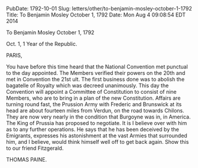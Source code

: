 PubDate: 1792-10-01
Slug: letters/other/to-benjamin-mosley-october-1-1792
Title: To Benjamin Mosley October 1, 1792
Date: Mon Aug  4 09:08:54 EDT 2014

   To Benjamin Mosley October 1, 1792

   Oct. 1, 1 Year of the Republic.

   PARIS,

   You have before this time heard that the National Convention met punctual
   to the day appointed. The Members verified their powers on the 20th and
   met in Convention the 21st ult. The first business done was to abolish the
   bagatelle of Royalty which was decreed unanimously. This day the
   Convention will appoint a Committee of Constitution to consist of nine
   Members, who are to bring in a plan of the new Constitution. Affairs are
   turning round fast, the Prussion Army with Frederic and Brunswick at its
   head are about fourteen miles from Verdun, on the road towards Chilons.
   They are now very nearly in the condition that Burgoyne was in, in
   America. The King of Prussia has proposed to negotiate. It is I believe
   over with him as to any further operations. He says that he has been
   deceived by the Emigrants, expresses his astonishment at the vast Armies
   that surrounded him, and I believe, would think himself well off to get
   back again. Show this to our friend Fitzgerald.

   THOMAS PAINE.

    
